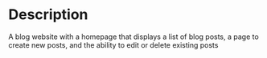 # Description
A blog website with a homepage that displays a list of blog posts, a page to create new posts, and the ability to edit or delete existing posts
